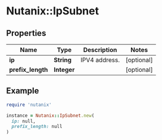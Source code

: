# Nutanix::IpSubnet

## Properties

| Name | Type | Description | Notes |
| ---- | ---- | ----------- | ----- |
| **ip** | **String** | IPV4 address. | [optional] |
| **prefix_length** | **Integer** |  | [optional] |

## Example

```ruby
require 'nutanix'

instance = Nutanix::IpSubnet.new(
  ip: null,
  prefix_length: null
)
```

